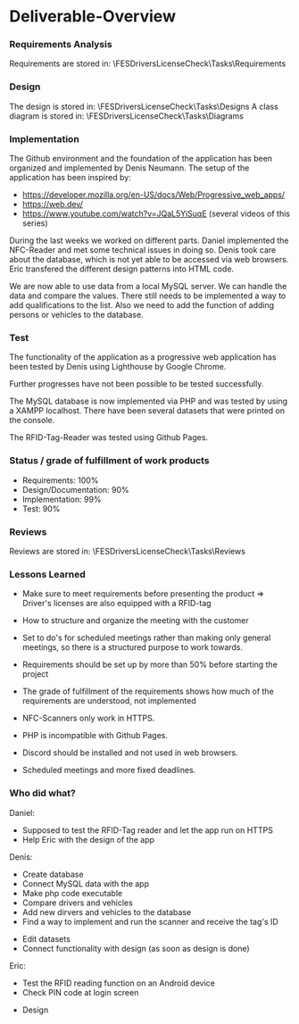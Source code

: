 # Deliverable-Overview

### Requirements Analysis

Requirements are stored in: \FESDriversLicenseCheck\Tasks\Requirements

### Design

The design is stored in: \FESDriversLicenseCheck\Tasks\Designs
A class diagram is stored in: \FESDriversLicenseCheck\Tasks\Diagrams

### Implementation

The Github environment and the foundation of the application has been organized
and implemented by Denis Neumann.
The setup of the application has been inspired by:
- https://developer.mozilla.org/en-US/docs/Web/Progressive_web_apps/
- https://web.dev/
- https://www.youtube.com/watch?v=JQaL5YiSuqE (several videos of this series)

During the last weeks we worked on different parts.
Daniel implemented the NFC-Reader and met some technical issues in doing so.
Denis took care about the database, which is not yet able to be accessed via web browsers.
Eric transfered the different design patterns into HTML code.

We are now able to use data from a local MySQL server. We can handle the data
and compare the values.
There still needs to be implemented a way to add qualifications to the list.
Also we need to add the function of adding persons or vehicles to the database.

### Test

The functionality of the application as a progressive web application has been
tested by Denis using Lighthouse by Google Chrome.

Further progresses have not been possible to be tested successfully.

The MySQL database is now implemented via PHP and was tested by using a XAMPP
localhost. There have been several datasets that were printed on the console.

The RFID-Tag-Reader was tested using Github Pages.

### Status / grade of fulfillment of work products

- Requirements: 100%
- Design/Documentation: 90%
- Implementation: 99%
- Test: 90%

### Reviews

Reviews are stored in: \FESDriversLicenseCheck\Tasks\Reviews

### Lessons Learned

- Make sure to meet requirements before presenting the product
  => Driver's licenses are also equipped with a RFID-tag
- How to structure and organize the meeting with the customer
- Set to do's for scheduled meetings rather than making only general meetings, so there is a structured purpose to work towards.

- Requirements should be set up by more than 50% before starting the project
- The grade of fulfillment of the requirements shows how much of the requirements are understood, not implemented

- NFC-Scanners only work in HTTPS.
- PHP is incompatible with Github Pages.
- Discord should be installed and not used in web browsers.
- Scheduled meetings and more fixed deadlines.

### Who did what?

Daniel:
-   Supposed to test the RFID-Tag reader and let the app run on HTTPS
-   Help Eric with the design of the app

Denis:
+   Create database
+   Connect MySQL data with the app
+   Make php code executable
+   Compare drivers and vehicles
+   Add new dirvers and vehicles to the database
+   Find a way to implement and run the scanner and receive the tag's ID
-   Edit datasets
-   Connect functionality with design (as soon as design is done)

Eric:
+   Test the RFID reading function on an Android device
+   Check PIN code at login screen
-   Design
